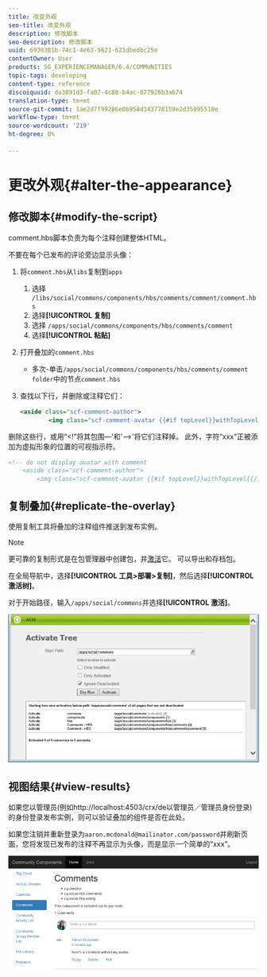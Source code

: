 ```yaml
---
title: 改变外观
seo-title: 改变外观
description: 修改脚本
seo-description: 修改脚本
uuid: 6930381b-74c1-4e63-9621-621dbedbc25e
contentOwner: User
products: SG_EXPERIENCEMANAGER/6.4/COMMUNITIES
topic-tags: developing
content-type: reference
discoiquuid: da3891d3-fa07-4c88-b4ac-077926b3a674
translation-type: tm+mt
source-git-commit: 1ae2d7f99286e0b958d343778159e2d35095510e
workflow-type: tm+mt
source-wordcount: '219'
ht-degree: 0%

---
```



# 更改外观{#alter-the-appearance}

## 修改脚本{#modify-the-script}

comment.hbs脚本负责为每个注释创建整体HTML。

不要在每个已发布的评论旁边显示头像：

1. 将`comment.hbs`从`libs`复制到`apps`
   1. 选择 `/libs/social/commons/components/hbs/comments/comment/comment.hbs`
   1. 选择&#x200B;**[!UICONTROL 复制]**
   1. 选择 `/apps/social/commons/components/hbs/comments/comment`
   1. 选择&#x200B;**[!UICONTROL 粘贴]**
1. 打开叠加的`comment.hbs`
   * 多次-单击`/apps/social/commons/components/hbs/comments/comment folder`中的节点`comment.hbs`
1. 查找以下行，并删除或注释它们：

   ```xml
   <aside class="scf-comment-author">
           <img class="scf-comment-avatar {{#if topLevel}}withTopLevel{{/if}}" src="{{author.avatarUrl}}"></img>
   ```

删除这些行，或用“&lt;!”将其包围—&#39;和&#39;—>&#39;将它们注释掉。 此外，字符“xxx”正被添加为虚拟形象的位置的可视指示符。

```xml
<!-- do not display avatar with comment
    <aside class="scf-comment-author">
        <img class="scf-comment-avatar {{#if topLevel}}withTopLevel{{/if}}" src="{{author.avatarUrl}}"></img>
```

## 复制叠加{#replicate-the-overlay}

使用复制工具将叠加的注释组件推送到发布实例。

>[!NOTE]
>
>更可靠的复制形式是在包管理器中创建包，并[激活](../../help/sites-administering/package-manager.md#replicating-packages)它。 可以导出和存档包。

在全局导航中，选择&#x200B;**[!UICONTROL 工具>部署>复制]**，然后选择&#x200B;**[!UICONTROL 激活树]**。

对于开始路径，输入`/apps/social/commons`并选择&#x200B;**[!UICONTROL 激活]**。

![chlimage_1-42](assets/chlimage_1-42.png)

## 视图结果{#view-results}

如果您以管理员(例如http://localhost:4503/crx/de以管理员／管理员身份登录)的身份登录发布实例，则可以验证叠加的组件是否在此处。

如果您注销并重新登录为`aaron.mcdonald@mailinator.com/password`并刷新页面，您将发现已发布的注释不再显示为头像，而是显示一个简单的“xxx”。

![chlimage_1-43](assets/chlimage_1-43.png)


